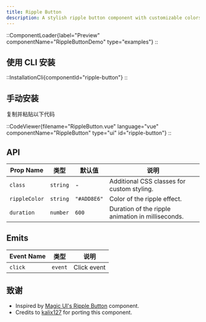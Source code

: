 ```yaml
---
title: Ripple Button
description: A stylish ripple button component with customizable colors and animation duration.
---
```


::ComponentLoader{label="Preview" componentName="RippleButtonDemo" type="examples"}
::

## 使用 CLI 安装

::InstallationCli{componentId="ripple-button"}
::

## 手动安装

复制并粘贴以下代码

::CodeViewer{filename="RippleButton.vue" language="vue" componentName="RippleButton" type="ui" id="ripple-button"}
::

## API

| Prop Name     | 类型     | 默认值      | 说明                                              |
| ------------- | -------- | ----------- | ------------------------------------------------- |
| `class`       | `string` | -           | Additional CSS classes for custom styling.        |
| `rippleColor` | `string` | `"#ADD8E6"` | Color of the ripple effect.                       |
| `duration`    | `number` | `600`       | Duration of the ripple animation in milliseconds. |

## Emits

| Event Name | 类型    | 说明        |
| ---------- | ------- | ----------- |
| `click`    | `event` | Click event |

## 致谢

- Inspired by [Magic UI's Ripple Button](https://magicui.design/docs/components/ripple-button) component.
- Credits to [kalix127](https://github.com/kalix127) for porting this component.
